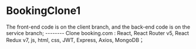 # BookingClone1
The front-end code is on the client branch, and the back-end code is on the service branch; -------- Clone booking.com : React, React Router v5, React Redux v7, js, html, css, JWT, Express, Axios, MongoDB； 
